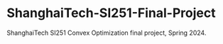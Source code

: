 # ShanghaiTech-SI251-Final-Project
ShanghaiTech SI251 Convex Optimization final project, Spring 2024.
